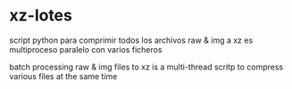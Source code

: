# xz-lotes
script python para comprimir todos los archivos raw & img a xz 
es multiproceso paralelo con varios ficheros

batch processing raw & img files to xz
is a multi-thread scritp to compress various files at the same time

